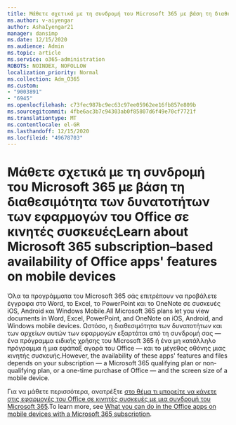 ```yaml
---
title: Μάθετε σχετικά με τη συνδρομή του Microsoft 365 με βάση τη διαθεσιμότητα των δυνατοτήτων των εφαρμογών του Office σε κινητές συσκευές
ms.author: v-aiyengar
author: AshaIyengar21
manager: dansimp
ms.date: 12/15/2020
ms.audience: Admin
ms.topic: article
ms.service: o365-administration
ROBOTS: NOINDEX, NOFOLLOW
localization_priority: Normal
ms.collection: Adm_O365
ms.custom:
- "9003891"
- "6945"
ms.openlocfilehash: c73fec987bc9ec63c97ee05962ee16fb857e809b
ms.sourcegitcommit: 4fbe6ac3b7c94303ab0f85807d6f49e70cf7721f
ms.translationtype: MT
ms.contentlocale: el-GR
ms.lasthandoff: 12/15/2020
ms.locfileid: "49678703"
---
```

# <a name="learn-about-microsoft-365-subscriptionbased-availability-of-office-apps-features-on-mobile-devices"></a><span data-ttu-id="a49c0-102">Μάθετε σχετικά με τη συνδρομή του Microsoft 365 με βάση τη διαθεσιμότητα των δυνατοτήτων των εφαρμογών του Office σε κινητές συσκευές</span><span class="sxs-lookup"><span data-stu-id="a49c0-102">Learn about Microsoft 365 subscription–based availability of Office apps' features on mobile devices</span></span>

<span data-ttu-id="a49c0-103">Όλα τα προγράμματα του Microsoft 365 σάς επιτρέπουν να προβάλετε έγγραφα στο Word, το Excel, το PowerPoint και το OneNote σε συσκευές iOS, Android και Windows Mobile.</span><span class="sxs-lookup"><span data-stu-id="a49c0-103">All Microsoft 365 plans let you view documents in Word, Excel, PowerPoint, and OneNote on iOS, Android, and Windows mobile devices.</span></span> <span data-ttu-id="a49c0-104">Ωστόσο, η διαθεσιμότητα των δυνατοτήτων και των αρχείων αυτών των εφαρμογών εξαρτάται από τη συνδρομή σας — ένα πρόγραμμα ειδικής χρήσης του Microsoft 365 ή ένα μη κατάλληλο πρόγραμμα ή μια εφάπαξ αγορά του Office — και το μέγεθος οθόνης μιας κινητής συσκευής.</span><span class="sxs-lookup"><span data-stu-id="a49c0-104">However, the availability of these apps' features and files depends on your subscription — a Microsoft 365 qualifying plan or non-qualifying plan, or a one-time purchase of Office — and the screen size of a mobile device.</span></span>

<span data-ttu-id="a49c0-105">Για να μάθετε περισσότερα, ανατρέξτε [στο θέμα τι μπορείτε να κάνετε στις εφαρμογές του Office σε κινητές συσκευές με μια συνδρομή του Microsoft 365](https://go.microsoft.com/fwlink/?linkid=2135575).</span><span class="sxs-lookup"><span data-stu-id="a49c0-105">To learn more, see [What you can do in the Office apps on mobile devices with a Microsoft 365 subscription](https://go.microsoft.com/fwlink/?linkid=2135575).</span></span> 